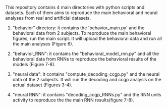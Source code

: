 This repository contains 4 main directories with python scripts and datasets. Each of them aims to reproduce the main behavioral and neural analyses from real and artificial datasets.  

1. "behavior" directory: it contains the 'behavior_main.py' and the behavioral data from 2 subjects. To reproduce the main behavioral figures, run the main script. It will upload the behavioral data and run all the main analyses (Figure 6).

2. "behavior_RNN": it contains the "behavioral_model_rnn.py" and all the behavioral data from RNNs to reproduce the behavioral results of the models (Figure 7-8).

3. "neural data": it contains "compute_decoding_ccgp.py" and the neural data of the 2 subjects. It will run the decoding and ccgp analysis on the actual dataset (Figures 3-4). 

4. "neural RNN": it contains "decoding_ccgp_RNNs.py" and the RNN units activity to reproduce the the main RNN results(figure 7-8). 
